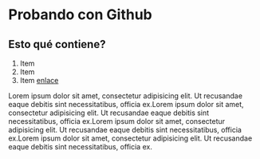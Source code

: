 # Probando con Github
## Esto qué contiene?

1. Item
2. Item
3. Item [enlace](http://www.digitalhouse.com)

Lorem ipsum dolor sit amet, consectetur adipisicing elit. Ut recusandae eaque debitis sint necessitatibus, officia ex.Lorem ipsum dolor sit amet, consectetur adipisicing elit. Ut recusandae eaque debitis sint necessitatibus, officia ex.Lorem ipsum dolor sit amet, consectetur adipisicing elit. Ut recusandae eaque debitis sint necessitatibus, officia ex.Lorem ipsum dolor sit amet, consectetur adipisicing elit. Ut recusandae eaque debitis sint necessitatibus, officia ex.
